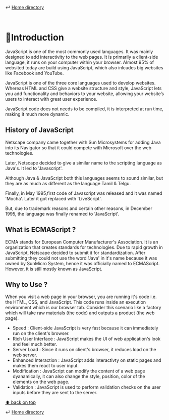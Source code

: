 ↩️ [Home directory](https://github.com/rajeshrideshmukh/missingskill-learning "Go to Home repository")

&nbsp;

# 📌Introduction

JavaScript is one of the most commonly used languages. It was mainly designed to add interactivity to the web pages. It is primarily a client-side language, it runs on your computer within your browser.
Almost 95% of websited today are build using JavaScript, which also inlcudes big websites like Facebook and YouTube.

JavaScript is one of the three core languages used to develop websites. Whereas HTML and CSS give a website structure and style, JavaScript lets you add functionality and behaviors to your website, allowing your website’s users to interact with great user experience.

JavaScript code does not needs to be compiled, it is interpreted at run time, making it much more dynamic.

## History of JavaScript

 Netscape company came together with Sun Microsystems for adding Java into its Navigator so that it could compete with Microsoft over the web technologies. 
 
 Later, Netscape decided to give a similar name to the scripting language as Java's. It led to 'Javascript'. 
 
 Although Java & JavaScript both this languages seems to sound similar, but they are as much as different as the language Tamil & Telgu. 
 
 Finally, in May 1995,first code of Javascript was released and it was named 'Mocha'. Later it got replaced with 'LiveScript'.
 
But, due to trademark reasons and certain other reasons, in December 1995, the language was finally renamed to 'JavaScript'.
 

## What is ECMAScript ?

ECMA stands for European Computer Manufacturer's Association. It is an organization that creates standards for technologies.
Due to rapid growth in JavaScript, Netscape decided to submit it for standardization. After submitting they could not use the word 'Java' in it's name because it was owned by SunMicro System, hence it was officially named to ECMAScript. However, it is still mostly known as JavaScript.


## Why to Use ?

 When you visit a web page in your browser, you are running it's code i.e. the HTML, CSS, and JavaScript. This code runs inside an execution environment which is our browser tab. Consider this scenario like a factory which will take raw materials (the code) and outputs a product (the web page).
- Speed : Client-side JavaScript is very fast because it can immediately run on the client's browser.
- Rich User Interface : JavaScript makes the UI of web application's look and feel much better.
- Server Load : Since it runs on client's browser, it reduces load on the web server.
- Enhanced Interaction : JavaScript adds interactivty on static pages and makes them react to user input.
- Modification : JavaScript can modify the content of a web page dyanamically, it can also change the style, position, color of the elements on the web page.
- Validation : JavaScript is used to perform validation checks on the user inputs before they are sent to the server.



[⬆️ back on top](#)

↩️ [Home directory](https://github.com/rajeshrideshmukh/missingskill-learning "Go to Home repository")

&nbsp;
